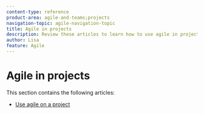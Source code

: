 ```yaml
---
content-type: reference
product-area: agile-and-teams;projects
navigation-topic: agile-navigation-topic
title: Agile in projects
description: Review these articles to learn how to use agile in projects.
author: Lisa
feature: Agile
---
```


# Agile in projects

This section contains the following articles:

* [Use agile on a project](../../agile/agile-in-projects/use-agile-on-a-project.md)

